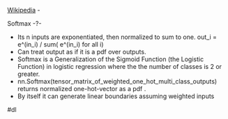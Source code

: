 
 [Wikipedia](https://en.wikipedia.org/wiki/Softmax_function) - 


Softmax
-?-
- Its n inputs are exponentiated, then normalized to sum to one.
	out_i = e^(in_i) / sum( e^(in_i) for all i)
- Can treat output as if it is a pdf over outputs.
- Softmax is a Generalization of the Sigmoid Function (the Logistic Function) in logistic regression where the the number of classes is 2 or greater.
- nn.Softmax(tensor_matrix_of_weighted_one_hot_multi_class_outputs) returns normalized one-hot-vector as a pdf
.
- By itself it can generate linear boundaries assuming weighted inputs <!--SR:!2025-03-23,2,230-->



#dl 
